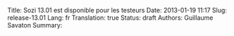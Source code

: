 Title: Sozi 13.01 est disponible pour les testeurs
Date: 2013-01-19 11:17
Slug: release-13.01
Lang: fr
Translation: true
Status: draft
Authors: Guillaume Savaton
Summary:

<!-- TODO -->
